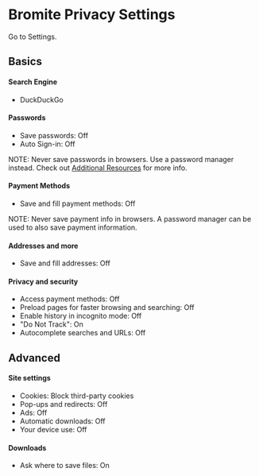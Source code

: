 # Bromite Privacy Settings

Go to Settings.



## Basics

#### Search Engine
- DuckDuckGo

#### Passwords
- Save passwords: Off
- Auto Sign-in: Off

NOTE: Never save passwords in browsers. Use a password manager instead. Check out [Additional Resources](https://github.com/the-weird-aquarian/privacy-settings#additional-resources) for more info.

#### Payment Methods
- Save and fill payment methods: Off

NOTE: Never save payment info in browsers. A password manager can be used to also save payment information.

#### Addresses and more
- Save and fill addresses: Off

#### Privacy and security
- Access payment methods: Off
- Preload pages for faster browsing and searching: Off
- Enable history in incognito mode: Off
- "Do Not Track": On
- Autocomplete searches and URLs: Off



## Advanced

#### Site settings
- Cookies: Block third-party cookies
- Pop-ups and redirects: Off
- Ads: Off
- Automatic downloads: Off
- Your device use: Off

#### Downloads
- Ask where to save files: On
